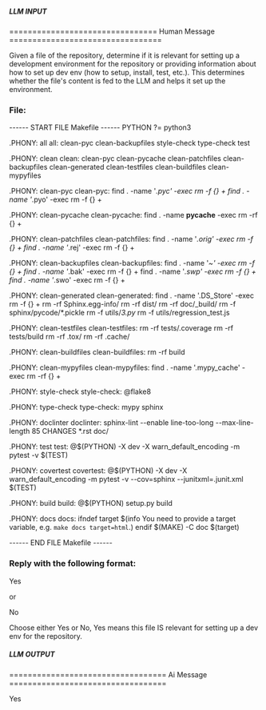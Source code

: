 ##### LLM INPUT #####
================================ Human Message =================================

Given a file of the repository, determine if it is relevant for setting up a development environment for the repository or providing information about how to set up dev env (how to setup, install, test, etc.). This determines whether the file's content is fed to the LLM and helps it set up the environment.

### File:
------ START FILE Makefile ------
PYTHON ?= python3

.PHONY: all
all: clean-pyc clean-backupfiles style-check type-check test

.PHONY: clean
clean: clean-pyc clean-pycache clean-patchfiles clean-backupfiles clean-generated clean-testfiles clean-buildfiles clean-mypyfiles

.PHONY: clean-pyc
clean-pyc:
	find . -name '*.pyc' -exec rm -f {} +
	find . -name '*.pyo' -exec rm -f {} +

.PHONY: clean-pycache
clean-pycache:
	find . -name __pycache__ -exec rm -rf {} +

.PHONY: clean-patchfiles
clean-patchfiles:
	find . -name '*.orig' -exec rm -f {} +
	find . -name '*.rej' -exec rm -f {} +

.PHONY: clean-backupfiles
clean-backupfiles:
	find . -name '*~' -exec rm -f {} +
	find . -name '*.bak' -exec rm -f {} +
	find . -name '*.swp' -exec rm -f {} +
	find . -name '*.swo' -exec rm -f {} +

.PHONY: clean-generated
clean-generated:
	find . -name '.DS_Store' -exec rm -f {} +
	rm -rf Sphinx.egg-info/
	rm -rf dist/
	rm -rf doc/_build/
	rm -f sphinx/pycode/*.pickle
	rm -f utils/*3.py*
	rm -f utils/regression_test.js

.PHONY: clean-testfiles
clean-testfiles:
	rm -rf tests/.coverage
	rm -rf tests/build
	rm -rf .tox/
	rm -rf .cache/

.PHONY: clean-buildfiles
clean-buildfiles:
	rm -rf build

.PHONY: clean-mypyfiles
clean-mypyfiles:
	find . -name '.mypy_cache' -exec rm -rf {} +

.PHONY: style-check
style-check:
	@flake8

.PHONY: type-check
type-check:
	mypy sphinx

.PHONY: doclinter
doclinter:
	sphinx-lint --enable line-too-long --max-line-length 85 CHANGES *.rst doc/

.PHONY: test
test:
	@$(PYTHON) -X dev -X warn_default_encoding -m pytest -v $(TEST)

.PHONY: covertest
covertest:
	@$(PYTHON) -X dev -X warn_default_encoding -m pytest -v --cov=sphinx --junitxml=.junit.xml $(TEST)

.PHONY: build
build:
	@$(PYTHON) setup.py build

.PHONY: docs
docs:
ifndef target
	$(info You need to provide a target variable, e.g. `make docs target=html`.)
endif
	$(MAKE) -C doc $(target)

------ END FILE Makefile ------

### Reply with the following format:

<rel>Yes</rel>

or

<rel>No</rel>

Choose either Yes or No, Yes means this file IS relevant for setting up a dev env for the repository.

##### LLM OUTPUT #####
================================== Ai Message ==================================

<rel>Yes</rel>